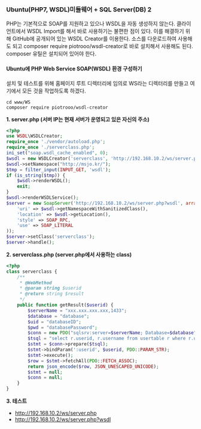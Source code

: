 ### Ubuntu(PHP7, WSDL)미들웨어 + SQL Server(DB) 2

PHP는 기본적으로 SOAP를 지원하고 있으나 WSDL을 자동 생성하지 않는다. 클라이언트에서 WSDL Import를 해서 바로 사용하기는 불편한 점이 있다. 이를 해결하기 위해 GitHub에 공개되어 있는 WSDL Creator를 이용한다. 소스를 다운로드하여 사용해도 되고 composer require piotrooo/wsdl-creator로 바로 설치해서 사용해도 된다. composer 유틸은 설치되어 있어야 한다.

#### Ubuntu에 PHP Web Service SOAP(WSDL) 환경 구성하기

설치 및 테스트를 위해 홈페이지 루트 디렉터리에 임의로 WS라는 디렉터리를 만들고 여기에서 모든 것을 작업하도록 하겠다.
```
cd www/WS
composer require piotrooo/wsdl-creator
```

**1. server.php (서버 IP는 현재 서버가 운영되고 있은 자신의 주소)**
```php
<?php
use WSDL\WSDLCreator;
require_once './vendor/autoload.php';
require_once './serverclass.php';
ini_set("soap.wsdl_cache_enabled", 0);
$wsdl = new WSDLCreator('serverclass', 'http://192.168.10.2/ws/server.php');
$wsdl->setNamespace("http://msjo.kr/");
$tmp = filter_input(INPUT_GET, 'wsdl');
if (is_string($tmp)) {
    $wsdl->renderWSDL();
    exit;
}
$wsdl->renderWSDLService();
$server = new SoapServer('http://192.168.10.2/ws/server.php?wsdl', array(
    'uri' => $wsdl->getNamespaceWithSanitizedClass(),
    'location' => $wsdl->getLocation(),
    'style' => SOAP_RPC,
    'use' => SOAP_LITERAL
));
$server->setClass('serverclass');
$server->handle();
```

**2. serverclass.php (server.php에서 사용하는 class)**
```php
<?php
class serverclass {
    /**
     * @WebMethod
     * @param string $userid
     * @return string $result
     */
    public function getResult($userid) {
		$serverName = "xxx.xxx.xxx.xxx,1433";
		$database = "database";
		$uid = "databaseID";
		$pwd = "databasePassword";
		$conn = new PDO("sqlsrv:server=$serverName; Database=$database", $uid, $pwd);
		$tsql = "select r.userid, r.username from usertable r where r.userid = :userid";
		$stmt = $conn->prepare($tsql);
		$stmt->bindParam(':userid', $userid, PDO::PARAM_STR);
		$stmt->execute();
		$row = $stmt->fetchAll(PDO::FETCH_ASSOC);
		return json_encode($row, JSON_UNESCAPED_UNICODE);
		$stmt = null;
		$conn = null;
	}
}
```

**3. 테스트**
* http://192.168.10.2/ws/server.php
* http://192.168.10.2/ws/server.php?wsdl
